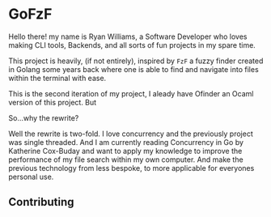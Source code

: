 # GoFzF
Hello there! my name is Ryan Williams, a Software Developer who loves making CLI tools, Backends, and all sorts of fun projects in my spare time.

This project is heavily, (if not entirely), inspired by `FzF` a fuzzy finder created in Golang some years back where one is able to find and navigate into files within the terminal with ease. 

This is the second iteration of my project, I aleady have Ofinder an Ocaml version of this project. But 

So...why the rewrite?

Well the rewrite is two-fold. I love concurrency and the previously project was single threaded. And I am currently reading Concurrency in Go by Katherine Cox-Buday and want to apply my knowledge to improve the performance of my file search within my own computer. And make the previous technology from less bespoke, to more applicable for everyones personal use.


## Contributing
